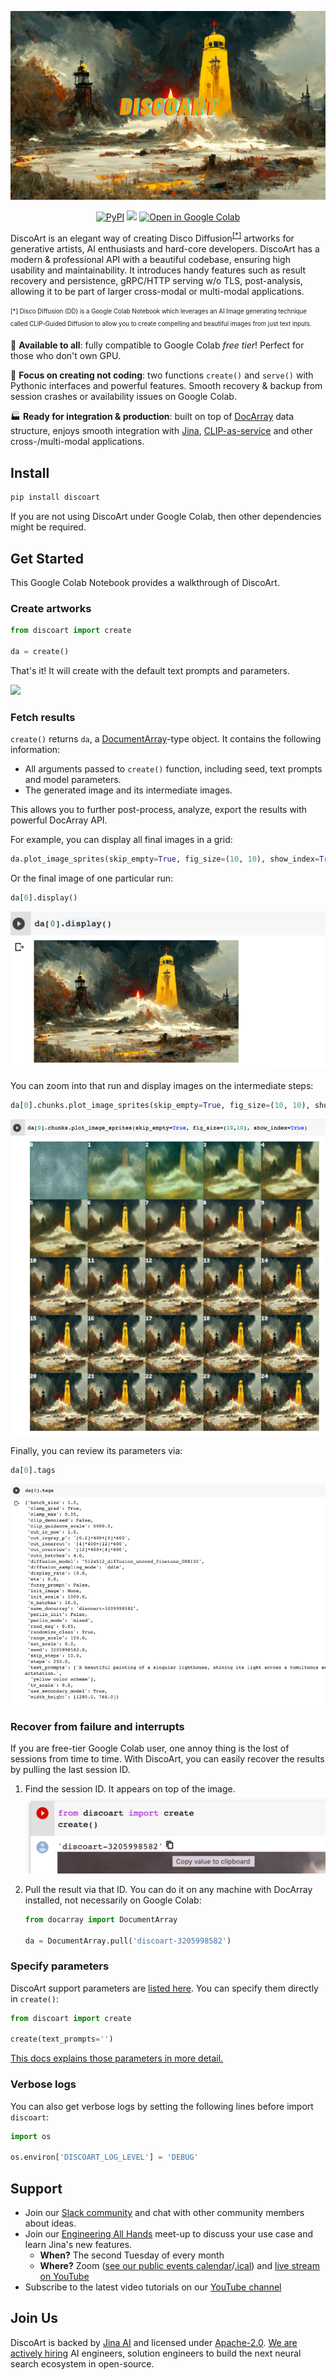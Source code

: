 ![](.github/banner.png)


<p align=center>
<a href="https://pypi.org/project/discoart/"><img src="https://img.shields.io/pypi/v/discoart?style=flat-square&amp;label=Release" alt="PyPI"></a>
<a href="https://slack.jina.ai"><img src="https://img.shields.io/badge/Slack-3.1k-blueviolet?logo=slack&amp;logoColor=white&style=flat-square"></a>
<a href="https://colab.research.google.com/github/jina-ai/dalle-flow/blob/main/client.ipynb"><img src="https://img.shields.io/badge/Open-in%20Colab-brightgreen?logo=google-colab&style=flat-square" alt="Open in Google Colab"/></a>
</p>

DiscoArt is an elegant way of creating Disco Diffusion<sup><a href="#example-application">[*]</a></sup> artworks for generative artists, AI enthusiasts and hard-core developers. DiscoArt has a modern & professional API with a beautiful codebase, ensuring high usability and maintainability. It introduces handy features such as result recovery and persistence, gRPC/HTTP serving w/o TLS, post-analysis, allowing it to be part of larger cross-modal or multi-modal applications.

<sub><sup><a id="example-application">[*]</a> 
Disco Diffusion (DD) is a Google Colab Notebook which leverages an AI Image generating technique called CLIP-Guided Diffusion to allow you to create compelling and beautiful images from just text inputs.
</sup></sub>

👼 **Available to all**: fully compatible to Google Colab *free tier*! Perfect for those who don't own GPU.

🎨 **Focus on creating not coding**: two functions `create()` and `serve()` with Pythonic interfaces and powerful features. Smooth recovery & backup from session crashes or availability issues on Google Colab.

🏭 **Ready for integration & production**: built on top of [DocArray](https://github.com/jina-ai/docarray) data structure, enjoys smooth integration with [Jina](https://github.com/jina-ai/jina), [CLIP-as-service](https://github.com/jina-ai/clip-as-service) and other cross-/multi-modal applications.

## Install

```bash
pip install discoart
```

If you are not using DiscoArt under Google Colab, then other dependencies might be required.

## Get Started

This Google Colab Notebook provides a walkthrough of DiscoArt.

### Create artworks

```python
from discoart import create

da = create()
```

That's it! It will create with the default text prompts and parameters.

![](.github/create-demo.gif)

### Fetch results

`create()` returns `da`, a [DocumentArray](https://docarray.jina.ai/fundamentals/documentarray/)-type object. It contains the following information:
- All arguments passed to `create()` function, including seed, text prompts and model parameters.
- The generated image and its intermediate images.

This allows you to further post-process, analyze, export the results with powerful DocArray API.

For example, you can display all final images in a grid:

```python
da.plot_image_sprites(skip_empty=True, fig_size=(10, 10), show_index=True)
```

Or the final image of one particular run:

```python
da[0].display()
```

![](.github/display.png)

You can zoom into that run and display images on the intermediate steps:

```python
da[0].chunks.plot_image_sprites(skip_empty=True, fig_size=(10, 10), show_index=True)
```
![](.github/chunks.png)

Finally, you can review its parameters via:

```python
da[0].tags
```
![](.github/tags.png)

### Recover from failure and interrupts

If you are free-tier Google Colab user, one annoy thing is the lost of sessions from time to time. With DiscoArt, you can easily recover the results by pulling the last session ID.

1. Find the session ID. It appears on top of the image. 
![](.github/session-id.png)

2. Pull the result via that ID. You can do it on any machine with DocArray installed, not necessarily on Google Colab:
    ```python
    from docarray import DocumentArray

    da = DocumentArray.pull('discoart-3205998582')
    ```

### Specify parameters

DiscoArt support parameters are [listed here](./discoart/resources/default.yml). You can specify them directly in `create()`:

```python
from discoart import create

create(text_prompts='')
```

[This docs explains those parameters in more detail.](https://docs.google.com/document/d/1l8s7uS2dGqjztYSjPpzlmXLjl5PM3IGkRWI3IiCuK7g/mobilebasic)

### Verbose logs

You can also get verbose logs by setting the following lines before import `discoart`:

```python
import os

os.environ['DISCOART_LOG_LEVEL'] = 'DEBUG'
```

<!-- start support-pitch -->
## Support

- Join our [Slack community](https://slack.jina.ai) and chat with other community members about ideas.
- Join our [Engineering All Hands](https://youtube.com/playlist?list=PL3UBBWOUVhFYRUa_gpYYKBqEAkO4sxmne) meet-up to discuss your use case and learn Jina's new features.
    - **When?** The second Tuesday of every month
    - **Where?**
      Zoom ([see our public events calendar](https://calendar.google.com/calendar/embed?src=c_1t5ogfp2d45v8fit981j08mcm4%40group.calendar.google.com&ctz=Europe%2FBerlin)/[.ical](https://calendar.google.com/calendar/ical/c_1t5ogfp2d45v8fit981j08mcm4%40group.calendar.google.com/public/basic.ics))
      and [live stream on YouTube](https://youtube.com/c/jina-ai)
- Subscribe to the latest video tutorials on our [YouTube channel](https://youtube.com/c/jina-ai)

## Join Us

DiscoArt is backed by [Jina AI](https://jina.ai) and licensed under [Apache-2.0](./LICENSE). [We are actively hiring](https://jobs.jina.ai) AI engineers, solution engineers to build the next neural search ecosystem in open-source.

<!-- end support-pitch -->